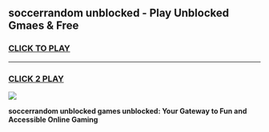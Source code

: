 
## soccerrandom unblocked - Play Unblocked Gmaes & Free
<h3>
<a href="https://news.freeplayer.one?title=soccerrandom_unblocked&ref=16F">CLICK TO PLAY</a></h3>
<hr>

<h3>
<a href="https://news.freeplayer.one?title=soccerrandom_unblocked&ref=16F">CLICK 2 PLAY</a>
  
</h3>

<a href="https://news.freeplayer.one?title=soccerrandom_unblocked&ref=16F/"><img src="https://clearcache.store/games.png"></a>


**soccerrandom unblocked games unblocked: Your Gateway to Fun and Accessible Online Gaming**

